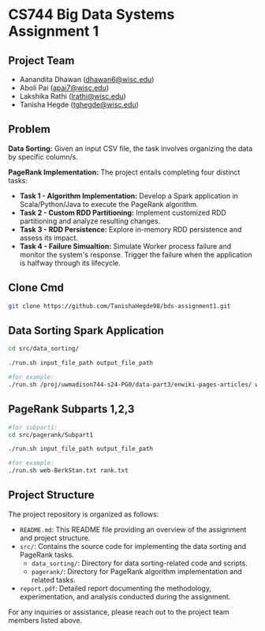 # CS744 Big Data Systems Assignment 1

## Project Team
- Aanandita Dhawan (dhawan6@wisc.edu)
- Aboli Pai (apai7@wisc.edu)
- Lakshika Rathi (lrathi@wisc.edu)
- Tanisha Hegde (tghegde@wisc.edu)

## Problem

**Data Sorting:** Given an input CSV file, the task involves organizing the data by specific column/s.

**PageRank Implementation:** The project entails completing four distinct tasks:

- **Task 1 - Algorithm Implementation:** Develop a Spark application in Scala/Python/Java to execute the PageRank algorithm.
- **Task 2 - Custom RDD Partitioning:** Implement customized RDD partitioning and analyze resulting changes.
- **Task 3 - RDD Persistence:** Explore in-memory RDD persistence and assess its impact.
- **Task 4 - Failure Simualtion:** Simulate Worker process failure and monitor the system's response. Trigger the failure when the application is halfway through its lifecycle.

## Clone Cmd

```bash
git clone https://github.com/TanishaHegde98/bds-assignment1.git
```

## Data Sorting Spark Application

```bash
cd src/data_sorting/

./run.sh input_file_path output_file_path

#for example: 
./run.sh /proj/uwmadison744-s24-PG0/data-part3/enwiki-pages-articles/ wiki_output
```

## PageRank Subparts 1,2,3

```bash
#for subpart1:
cd src/pagerank/Subpart1

./run.sh input_file_path output_file_path

#for example:
./run.sh web-BerkStan.txt rank.txt
```

## Project Structure

The project repository is organized as follows:

- `README.md`: This README file providing an overview of the assignment and project structure.
- `src/`: Contains the source code for implementing the data sorting and PageRank tasks.
  - `data_sorting/`: Directory for data sorting-related code and scripts.
  - `pagerank/`: Directory for PageRank algorithm implementation and related tasks.
- `report.pdf`: Detailed report documenting the methodology, experimentation, and analysis conducted during the assignment.

For any inquiries or assistance, please reach out to the project team members listed above.
